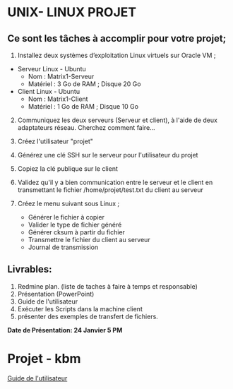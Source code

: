 

# UNIX- LINUX PROJET

## Ce sont les tâches à accomplir pour votre projet;

1. Installez deux systèmes d’exploitation Linux virtuels sur Oracle VM ;

  - Serveur Linux - Ubuntu
    * Nom : Matrix1-Serveur
    * Matériel : 3 Go de RAM ; Disque 20 Go
  - Client Linux - Ubuntu
    * Nom : Matrix1-Client
    * Matériel : 1 Go de RAM ; Disque 10 Go

2. Communiquez les deux serveurs (Serveur et client), à l'aide de deux adaptateurs réseau. Cherchez comment faire...

3. Créez l'utilisateur "projet"

4. Générez une clé SSH sur le serveur pour l'utilisateur du projet

5. Copiez la clé publique sur le client

6. Validez qu'il y a bien communication entre le serveur et le client en transmettant le fichier /home/projet/test.txt du client au serveur

7. Créez le menu suivant sous Linux ;
   
    * Générer le fichier à copier
    * Valider le type de fichier généré
    * Générer cksum à partir du fichier
    * Transmettre le fichier du client au serveur
    * Journal de transmission


## Livrables:

1.  Redmine plan. (liste de taches à faire à temps et responsable) 
2.  Présentation (PowerPoint)
3.  Guide de l'utilisateur
4.  Exécuter les Scripts dans la machine client
5.  présenter des exemples de transfert de fichiers.

**Date de Présentation: 24 Janvier   5 PM**

# Projet - kbm

[Guide de l'utilisateur](https://github.com/brunosantanaa/projet_matrix_ssh/tree/bruno/Guide)





